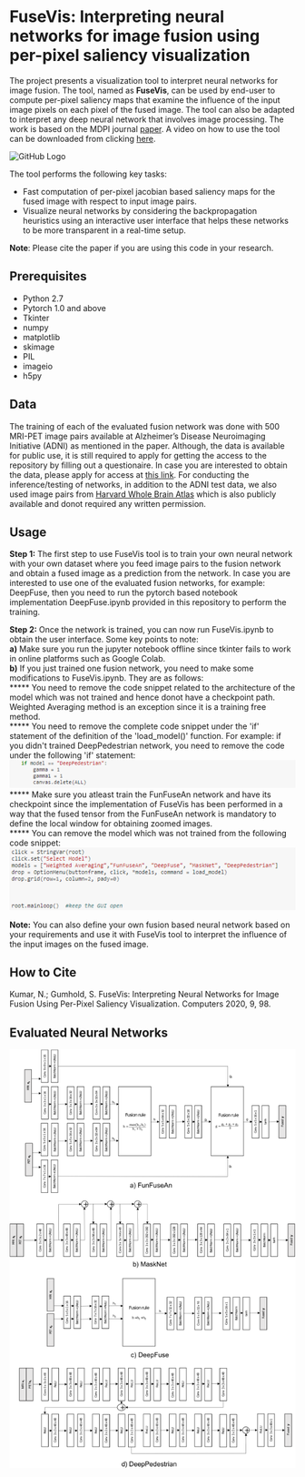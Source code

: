 # FuseVis: Interpreting neural networks for image fusion using per-pixel saliency visualization
The project presents a visualization tool to interpret neural networks for image fusion. The tool, named as **FuseVis**, can be used by end-user to compute per-pixel saliency maps that examine the influence of the input image pixels on each pixel of the fused image. The tool can also be adapted to interpret any deep neural network that involves image processing. The work is based on the MDPI journal [paper](https://www.mdpi.com/2073-431X/9/4/98). A video on how to use the tool can be downloaded from clicking [here](
https://tu-dresden.de/ing/informatik/smt/cgv/ressourcen/dateien/mitarbeiter/nishant-kumar/FuseVis_teaser.mp4).

![GitHub Logo](/docs/Tool.png)


The tool performs the following key tasks:

*  Fast computation of per-pixel jacobian based saliency maps for the fused image with respect to input image pairs.
*  Visualize neural networks by considering the backpropagation heuristics using an interactive user interface that helps these networks to be more transparent in a real-time setup.

**Note**: Please cite the paper if you are using this code in your research.

## Prerequisites
* Python 2.7
* Pytorch 1.0 and above
* Tkinter
* numpy
* matplotlib
* skimage
* PIL
* imageio
* h5py

## Data
The training of each of the evaluated fusion network was done with 500 MRI-PET image pairs available at Alzheimer’s Disease Neuroimaging Initiative (ADNI) as mentioned in the paper. Although, the data is available for public use, it is still required to apply for getting the access to the repository by filling out a questionaire. In case you are interested to obtain the data, please apply for access at [this link](http://adni.loni.usc.edu/data-samples/access-data/). For conducting the inference/testing of networks, in addition to the ADNI test data, we also used image pairs from [Harvard Whole Brain Atlas](http://www.med.harvard.edu/AANLIB/) which is also publicly available and donot required any written permission.

## Usage
**Step 1:** The first step to use FuseVis tool is to train your own neural network with your own dataset where you feed image pairs to the fusion network and obtain a fused image as a prediction from the network. In case you are interested to use one of the evaluated fusion networks, for example: DeepFuse, then you need to run the pytorch based notebook implementation DeepFuse.ipynb provided in this repository to perform the training. <br/>

**Step 2:** Once the network is trained, you can now run FuseVis.ipynb to obtain the user interface. Some key points to note:<br/>
**a)** Make sure you run the jupyter notebook offline since tkinter fails to work in online platforms such as Google Colab.<br/>
**b)** If you just trained one fusion network, you need to make some modifications to FuseVis.ipynb. They are as follows:<br/>
        ***** You need to remove the code snippet related to the architecture of the model which was not trained and hence donot have a checkpoint path. Weighted Averaging method is an exception since it is a training free method.<br/>
        ***** You need to remove the complete code snippet under the 'if' statement of the definition of the 'load_model()' function. For example: if you didn't trained DeepPedestrian network, you need to remove the code under the following 'if' statement:<br/>
        ![Code snippet](/docs/Sample_Code_snippet.png)<br/>
        ***** Make sure you atleast train the FunFuseAn network and have its checkpoint since the implementation of FuseVis has been performed in a way that the fused tensor from the FunFuseAn network is mandatory to define the local window for obtaining zoomed images. <br/>
        ***** You can remove the model which was not trained from the following code snippet:<br/>
         ![Code snippet1](/docs/Model_definition.png)<br/>

**Note:** You can also define your own fusion based neural network based on your requirements and use it with FuseVis tool to interpret the influence of the input images on the fused image.  

## How to Cite
Kumar, N.; Gumhold, S. FuseVis: Interpreting Neural Networks for Image Fusion Using Per-Pixel Saliency Visualization. Computers 2020, 9, 98.

## Evaluated Neural Networks
![Logo1](/docs/Networks.png)
